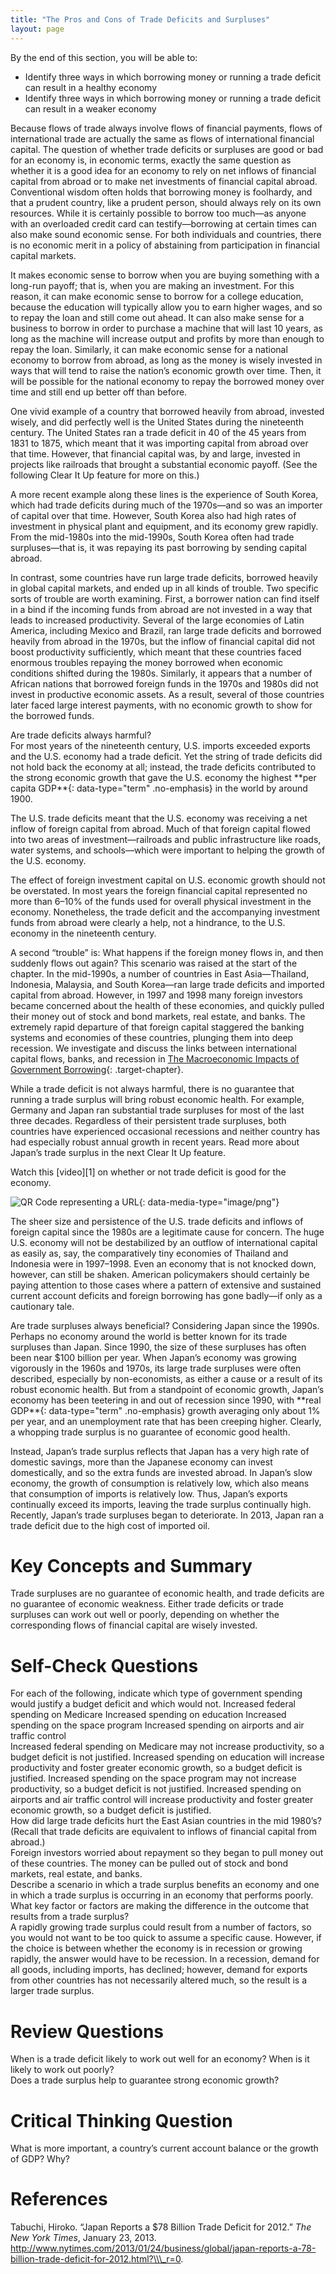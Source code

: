 ```yaml
---
title: "The Pros and Cons of Trade Deficits and Surpluses"
layout: page
---
```



<div data-type="abstract" markdown="1">
By the end of this section, you will be able to:

* Identify three ways in which borrowing money or running a trade deficit can result in a healthy economy
* Identify three ways in which borrowing money or running a trade deficit can result in a weaker economy

</div>

Because flows of trade always involve flows of financial payments, flows of international trade are actually the same as flows of international financial capital. The question of whether trade deficits or surpluses are good or bad for an economy is, in economic terms, exactly the same question as whether it is a good idea for an economy to rely on net inflows of financial capital from abroad or to make net investments of financial capital abroad. Conventional wisdom often holds that borrowing money is foolhardy, and that a prudent country, like a prudent person, should always rely on its own resources. While it is certainly possible to borrow too much—as anyone with an overloaded credit card can testify—borrowing at certain times can also make sound economic sense. For both individuals and countries, there is no economic merit in a policy of abstaining from participation in financial capital markets.

It makes economic sense to borrow when you are buying something with a long-run payoff; that is, when you are making an investment. For this reason, it can make economic sense to borrow for a college education, because the education will typically allow you to earn higher wages, and so to repay the loan and still come out ahead. It can also make sense for a business to borrow in order to purchase a machine that will last 10 years, as long as the machine will increase output and profits by more than enough to repay the loan. Similarly, it can make economic sense for a national economy to borrow from abroad, as long as the money is wisely invested in ways that will tend to raise the nation’s economic growth over time. Then, it will be possible for the national economy to repay the borrowed money over time and still end up better off than before.

One vivid example of a country that borrowed heavily from abroad, invested wisely, and did perfectly well is the United States during the nineteenth century. The United States ran a trade deficit in 40 of the 45 years from 1831 to 1875, which meant that it was importing capital from abroad over that time. However, that financial capital was, by and large, invested in projects like railroads that brought a substantial economic payoff. (See the following Clear It Up feature for more on this.)

A more recent example along these lines is the experience of South Korea, which had trade deficits during much of the 1970s—and so was an importer of capital over that time. However, South Korea also had high rates of investment in physical plant and equipment, and its economy grew rapidly. From the mid-1980s into the mid-1990s, South Korea often had trade surpluses—that is, it was repaying its past borrowing by sending capital abroad.

In contrast, some countries have run large trade deficits, borrowed heavily in global capital markets, and ended up in all kinds of trouble. Two specific sorts of trouble are worth examining. First, a borrower nation can find itself in a bind if the incoming funds from abroad are not invested in a way that leads to increased productivity. Several of the large economies of Latin America, including Mexico and Brazil, ran large trade deficits and borrowed heavily from abroad in the 1970s, but the inflow of financial capital did not boost productivity sufficiently, which meant that these countries faced enormous troubles repaying the money borrowed when economic conditions shifted during the 1980s. Similarly, it appears that a number of African nations that borrowed foreign funds in the 1970s and 1980s did not invest in productive economic assets. As a result, several of those countries later faced large interest payments, with no economic growth to show for the borrowed funds.

<div data-type="note" class="economics clearup" markdown="1">
<div data-type="title">
Are trade deficits always harmful?
</div>
For most years of the nineteenth century, U.S. imports exceeded exports and the U.S. economy had a trade deficit. Yet the string of trade deficits did not hold back the economy at all; instead, the trade deficits contributed to the strong economic growth that gave the U.S. economy the highest **per capita GDP**{: data-type="term" .no-emphasis} in the world by around 1900.

The U.S. trade deficits meant that the U.S. economy was receiving a net inflow of foreign capital from abroad. Much of that foreign capital flowed into two areas of investment—railroads and public infrastructure like roads, water systems, and schools—which were important to helping the growth of the U.S. economy.

The effect of foreign investment capital on U.S. economic growth should not be overstated. In most years the foreign financial capital represented no more than 6–10% of the funds used for overall physical investment in the economy. Nonetheless, the trade deficit and the accompanying investment funds from abroad were clearly a help, not a hindrance, to the U.S. economy in the nineteenth century.

</div>

A second “trouble” is: What happens if the foreign money flows in, and then suddenly flows out again? This scenario was raised at the start of the chapter. In the mid-1990s, a number of countries in East Asia—Thailand, Indonesia, Malaysia, and South Korea—ran large trade deficits and imported capital from abroad. However, in 1997 and 1998 many foreign investors became concerned about the health of these economies, and quickly pulled their money out of stock and bond markets, real estate, and banks. The extremely rapid departure of that foreign capital staggered the banking systems and economies of these countries, plunging them into deep recession. We investigate and discuss the links between international capital flows, banks, and recession in [The Macroeconomic Impacts of Government Borrowing](/m48800){: .target-chapter}.

While a trade deficit is not always harmful, there is no guarantee that running a trade surplus will bring robust economic health. For example, Germany and Japan ran substantial trade surpluses for most of the last three decades. Regardless of their persistent trade surpluses, both countries have experienced occasional recessions and neither country has had especially robust annual growth in recent years. Read more about Japan’s trade surplus in the next Clear It Up feature.

<div data-type="note" class="economics linkup" markdown="1">
Watch this [video][1] on whether or not trade deficit is good for the economy.

<span data-type="media" data-alt="QR Code representing a URL"> ![QR Code representing a URL](../resources/tradedeficit.png){: data-media-type="image/png"} </span>
</div>

The sheer size and persistence of the U.S. trade deficits and inflows of foreign capital since the 1980s are a legitimate cause for concern. The huge U.S. economy will not be destabilized by an outflow of international capital as easily as, say, the comparatively tiny economies of Thailand and Indonesia were in 1997–1998. Even an economy that is not knocked down, however, can still be shaken. American policymakers should certainly be paying attention to those cases where a pattern of extensive and sustained current account deficits and foreign borrowing has gone badly—if only as a cautionary tale.

<div data-type="note" class="economics clearup" markdown="1">
<div data-type="title">
Are trade surpluses always beneficial? Considering Japan since the 1990s.
</div>
Perhaps no economy around the world is better known for its trade surpluses than Japan. Since 1990, the size of these surpluses has often been near $100 billion per year. When Japan’s economy was growing vigorously in the 1960s and 1970s, its large trade surpluses were often described, especially by non-economists, as either a cause or a result of its robust economic health. But from a standpoint of economic growth, Japan’s economy has been teetering in and out of recession since 1990, with **real GDP**{: data-type="term" .no-emphasis} growth averaging only about 1% per year, and an unemployment rate that has been creeping higher. Clearly, a whopping trade surplus is no guarantee of economic good health.

Instead, Japan’s trade surplus reflects that Japan has a very high rate of domestic savings, more than the Japanese economy can invest domestically, and so the extra funds are invested abroad. In Japan’s slow economy, the growth of consumption is relatively low, which also means that consumption of imports is relatively low. Thus, Japan’s exports continually exceed its imports, leaving the trade surplus continually high. Recently, Japan’s trade surpluses began to deteriorate. In 2013, Japan ran a trade deficit due to the high cost of imported oil.

</div>

# Key Concepts and Summary

Trade surpluses are no guarantee of economic health, and trade deficits are no guarantee of economic weakness. Either trade deficits or trade surpluses can work out well or poorly, depending on whether the corresponding flows of financial capital are wisely invested.

# Self-Check Questions

<div data-type="exercise">
<div data-type="problem" markdown="1">
For each of the following, indicate which type of government spending would justify a budget deficit and which would not. <span data-type="list" data-list-type="enumerated" data-number-style="lower-alpha"> <span data-type="item">Increased federal spending on Medicare</span> <span data-type="item">Increased spending on education</span> <span data-type="item">Increased spending on the space program</span> <span data-type="item">Increased spending on airports and air traffic control</span> </span>

</div>
<div data-type="solution" markdown="1">
<span data-type="list" data-list-type="enumerated" data-number-style="lower-alpha"> <span data-type="item">Increased federal spending on Medicare may not increase productivity, so a budget deficit is not justified.</span> <span data-type="item">Increased spending on education will increase productivity and foster greater economic growth, so a budget deficit is justified.</span> <span data-type="item">Increased spending on the space program may not increase productivity, so a budget deficit is not justified.</span> <span data-type="item">Increased spending on airports and air traffic control will increase productivity and foster greater economic growth, so a budget deficit is justified.</span> </span>

</div>
</div>

<div data-type="exercise">
<div data-type="problem" markdown="1">
How did large trade deficits hurt the East Asian countries in the mid 1980’s? (Recall that trade deficits are equivalent to inflows of financial capital from abroad.)

</div>
<div data-type="solution" markdown="1">
Foreign investors worried about repayment so they began to pull money out of these countries. The money can be pulled out of stock and bond markets, real estate, and banks.

</div>
</div>

<div data-type="exercise">
<div data-type="problem" markdown="1">
Describe a scenario in which a trade surplus benefits an economy and one in which a trade surplus is occurring in an economy that performs poorly. What key factor or factors are making the difference in the outcome that results from a trade surplus?

</div>
<div data-type="solution" markdown="1">
A rapidly growing trade surplus could result from a number of factors, so you would not want to be too quick to assume a specific cause. However, if the choice is between whether the economy is in recession or growing rapidly, the answer would have to be recession. In a recession, demand for all goods, including imports, has declined; however, demand for exports from other countries has not necessarily altered much, so the result is a larger trade surplus.

</div>
</div>

# Review Questions

<div data-type="exercise">
<div data-type="problem" markdown="1">
When is a trade deficit likely to work out well for an economy? When is it likely to work out poorly?

</div>
</div>

<div data-type="exercise">
<div data-type="problem" markdown="1">
Does a trade surplus help to guarantee strong economic growth?

</div>
</div>

# Critical Thinking Question

<div data-type="exercise">
<div data-type="problem" markdown="1">
What is more important, a country’s current account balance or the growth of GDP? Why?

</div>
</div>

# References

Tabuchi, Hiroko. “Japan Reports a $78 Billion Trade Deficit for 2012.” *The New York Times*, January 23, 2013. http://www.nytimes.com/2013/01/24/business/global/japan-reports-a-78-billion-trade-deficit-for-2012.html?\\\_r=0.



[1]: http://openstaxcollege.org/l/tradedeficit
